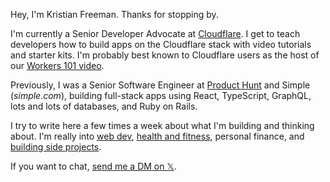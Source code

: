 Hey, I'm Kristian Freeman. Thanks for stopping by.

I'm currently a Senior Developer Advocate at [Cloudflare](https://cloudflare.com). I get to teach developers how to build apps on the Cloudflare stack with video tutorials and starter kits. I'm probably best known to Cloudflare users as the host of our [Workers 101 video](https://www.youtube.com/watch?v=H7Qe96fqg1M).

Previously, I was a Senior Software Engineer at [Product Hunt](https://producthunt.com) and Simple (_simple.com_), building full-stack apps using React, TypeScript, GraphQL, lots and lots of databases, and Ruby on Rails.

I try to write here a few times a week about what I'm building and thinking about. I'm really into [web dev](/tags/webdev), [health and fitness](/tags/health), personal finance, and [building side projects](/tags/projects).

If you want to chat, [send me a DM on 𝕏](https://twitter.com/messages/compose?recipient_id=353123498).
